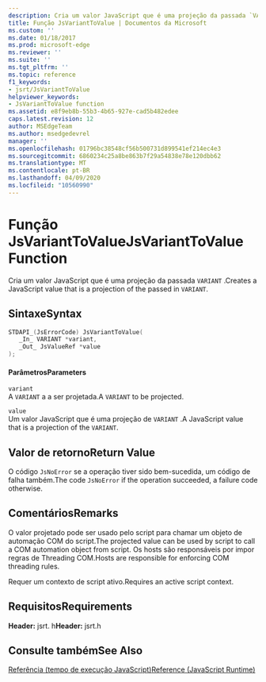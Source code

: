 ```yaml
---
description: Cria um valor JavaScript que é uma projeção da passada `VARIANT` .
title: Função JsVariantToValue | Documentos da Microsoft
ms.custom: ''
ms.date: 01/18/2017
ms.prod: microsoft-edge
ms.reviewer: ''
ms.suite: ''
ms.tgt_pltfrm: ''
ms.topic: reference
f1_keywords:
- jsrt/JsVariantToValue
helpviewer_keywords:
- JsVariantToValue function
ms.assetid: e8f9eb8b-55b3-4b65-927e-cad5b482edee
caps.latest.revision: 12
author: MSEdgeTeam
ms.author: msedgedevrel
manager: ''
ms.openlocfilehash: 01796bc38548cf56b500731d899541ef214ec4e3
ms.sourcegitcommit: 6860234c25a8be863b7f29a54838e78e120dbb62
ms.translationtype: MT
ms.contentlocale: pt-BR
ms.lasthandoff: 04/09/2020
ms.locfileid: "10560990"
---
```

# <span data-ttu-id="7c327-103">Função JsVariantToValue</span><span class="sxs-lookup"><span data-stu-id="7c327-103">JsVariantToValue Function</span></span>
<span data-ttu-id="7c327-104">Cria um valor JavaScript que é uma projeção da passada `VARIANT` .</span><span class="sxs-lookup"><span data-stu-id="7c327-104">Creates a JavaScript value that is a projection of the passed in `VARIANT`.</span></span>  
  
## <span data-ttu-id="7c327-105">Sintaxe</span><span class="sxs-lookup"><span data-stu-id="7c327-105">Syntax</span></span>  
  
```cpp  
STDAPI_(JsErrorCode) JsVariantToValue(  
   _In_ VARIANT *variant,  
   _Out_ JsValueRef *value  
);  
```  
  
#### <span data-ttu-id="7c327-106">Parâmetros</span><span class="sxs-lookup"><span data-stu-id="7c327-106">Parameters</span></span>  
 `variant`  
 <span data-ttu-id="7c327-107">A `VARIANT` a a ser projetada.</span><span class="sxs-lookup"><span data-stu-id="7c327-107">A `VARIANT` to be projected.</span></span>  
  
 `value`  
 <span data-ttu-id="7c327-108">Um valor JavaScript que é uma projeção de `VARIANT` .</span><span class="sxs-lookup"><span data-stu-id="7c327-108">A JavaScript value that is a projection of the `VARIANT`.</span></span>  
  
## <span data-ttu-id="7c327-109">Valor de retorno</span><span class="sxs-lookup"><span data-stu-id="7c327-109">Return Value</span></span>  
 <span data-ttu-id="7c327-110">O código `JsNoError` se a operação tiver sido bem-sucedida, um código de falha também.</span><span class="sxs-lookup"><span data-stu-id="7c327-110">The code `JsNoError` if the operation succeeded, a failure code otherwise.</span></span>  
  
## <span data-ttu-id="7c327-111">Comentários</span><span class="sxs-lookup"><span data-stu-id="7c327-111">Remarks</span></span>  
 <span data-ttu-id="7c327-112">O valor projetado pode ser usado pelo script para chamar um objeto de automação COM do script.</span><span class="sxs-lookup"><span data-stu-id="7c327-112">The projected value can be used by script to call a COM automation object from script.</span></span> <span data-ttu-id="7c327-113">Os hosts são responsáveis por impor regras de Threading COM.</span><span class="sxs-lookup"><span data-stu-id="7c327-113">Hosts are responsible for enforcing COM threading rules.</span></span>  
  
 <span data-ttu-id="7c327-114">Requer um contexto de script ativo.</span><span class="sxs-lookup"><span data-stu-id="7c327-114">Requires an active script context.</span></span>  
  
## <span data-ttu-id="7c327-115">Requisitos</span><span class="sxs-lookup"><span data-stu-id="7c327-115">Requirements</span></span>  
 <span data-ttu-id="7c327-116">**Header:** jsrt. h</span><span class="sxs-lookup"><span data-stu-id="7c327-116">**Header:** jsrt.h</span></span>  
  
## <span data-ttu-id="7c327-117">Consulte também</span><span class="sxs-lookup"><span data-stu-id="7c327-117">See Also</span></span>  
 [<span data-ttu-id="7c327-118">Referência (tempo de execução JavaScript)</span><span class="sxs-lookup"><span data-stu-id="7c327-118">Reference (JavaScript Runtime)</span></span>](../chakra-hosting/reference-javascript-runtime.md)